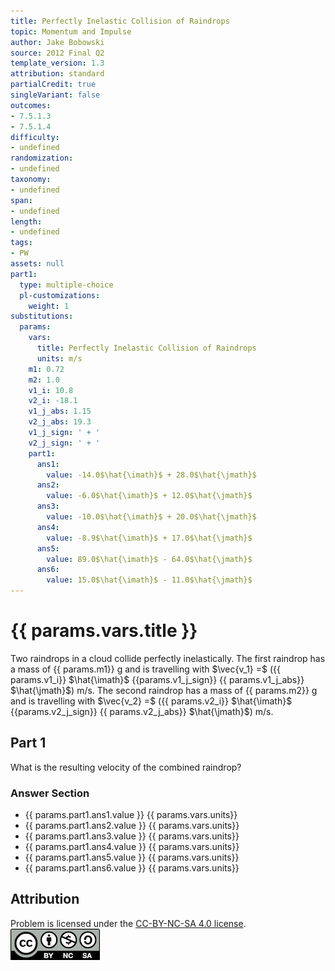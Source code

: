 ```yaml
---
title: Perfectly Inelastic Collision of Raindrops
topic: Momentum and Impulse
author: Jake Bobowski
source: 2012 Final Q2
template_version: 1.3
attribution: standard
partialCredit: true
singleVariant: false
outcomes:
- 7.5.1.3
- 7.5.1.4
difficulty:
- undefined
randomization:
- undefined
taxonomy:
- undefined
span:
- undefined
length:
- undefined
tags:
- PW
assets: null
part1:
  type: multiple-choice
  pl-customizations:
    weight: 1
substitutions:
  params:
    vars:
      title: Perfectly Inelastic Collision of Raindrops
      units: m/s
    m1: 0.72
    m2: 1.0
    v1_i: 10.8
    v2_i: -18.1
    v1_j_abs: 1.15
    v2_j_abs: 19.3
    v1_j_sign: ' + '
    v2_j_sign: ' + '
    part1:
      ans1:
        value: -14.0$\hat{\imath}$ + 28.0$\hat{\jmath}$
      ans2:
        value: -6.0$\hat{\imath}$ + 12.0$\hat{\jmath}$
      ans3:
        value: -10.0$\hat{\imath}$ + 20.0$\hat{\jmath}$
      ans4:
        value: -8.9$\hat{\imath}$ + 17.0$\hat{\jmath}$
      ans5:
        value: 89.0$\hat{\imath}$ - 64.0$\hat{\jmath}$
      ans6:
        value: 15.0$\hat{\imath}$ - 11.0$\hat{\jmath}$
---
```

# {{ params.vars.title }}
Two raindrops in a cloud collide perfectly inelastically. The first raindrop has a mass of {{ params.m1}} g and is travelling with $\vec{v_1} =$ ({{ params.v1_i}} $\hat{\imath}$ {{params.v1_j_sign}} {{ params.v1_j_abs}} $\hat{\jmath}$) m/s.
The second raindrop has a mass of {{ params.m2}} g and is travelling with $\vec{v_2} =$ ({{ params.v2_i}} $\hat{\imath}$ {{params.v2_j_sign}} {{ params.v2_j_abs}} $\hat{\jmath}$) m/s.

## Part 1

What is the resulting velocity of the combined raindrop?

### Answer Section

- {{ params.part1.ans1.value }} {{ params.vars.units}}
- {{ params.part1.ans2.value }} {{ params.vars.units}}
- {{ params.part1.ans3.value }} {{ params.vars.units}}
- {{ params.part1.ans4.value }} {{ params.vars.units}}
- {{ params.part1.ans5.value }} {{ params.vars.units}}
- {{ params.part1.ans6.value }} {{ params.vars.units}}

## Attribution

Problem is licensed under the [CC-BY-NC-SA 4.0 license](https://creativecommons.org/licenses/by-nc-sa/4.0/).<br> ![The Creative Commons 4.0 license requiring attribution-BY, non-commercial-NC, and share-alike-SA license.](https://raw.githubusercontent.com/firasm/bits/master/by-nc-sa.png)